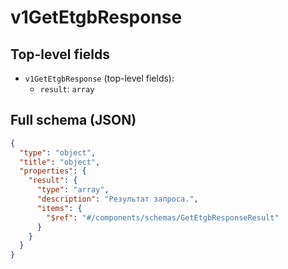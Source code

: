 # v1GetEtgbResponse

## Top-level fields
- `v1GetEtgbResponse` (top-level fields):
  - `result`: `array`

## Full schema (JSON)
```json
{
  "type": "object",
  "title": "object",
  "properties": {
    "result": {
      "type": "array",
      "description": "Результат запроса.",
      "items": {
        "$ref": "#/components/schemas/GetEtgbResponseResult"
      }
    }
  }
}
```
